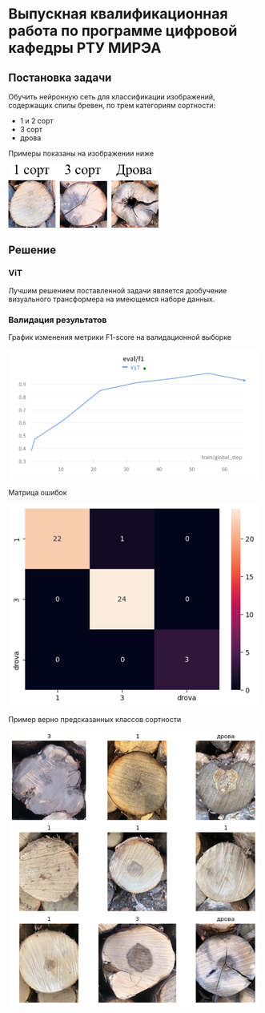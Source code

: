 # Выпускная квалификационная работа по программе цифровой кафедры РТУ МИРЭА

## Постановка задачи
Обучить нейронную сеть для классификации изображений, содержащих спилы бревен, по трем категориям сортности:
- 1 и 2 сорт
- 3 сорт
- дрова

Примеры показаны на изображении ниже

<img src="assets/wood_examples.png" alt="wood examples" width="300"/>

## Решение
### ViT
Лучшим решением поставленной задачи является дообучение визуального трансформера на имеющемся наборе данных.

### Валидация результатов
График изменения метрики F1-score на валидационной выборке

<img src="assets/vit_f1_val.png" alt="ViT F1-score on val dataset" width="500"/>

Матрица ошибок

<img src="assets/confussion_matrix.png" alt="Confussion matrix" width="500"/>

Пример верно предсказанных классов сортности

<img src="assets/predicted_labels.png" alt="Predicted" width="500"/>
